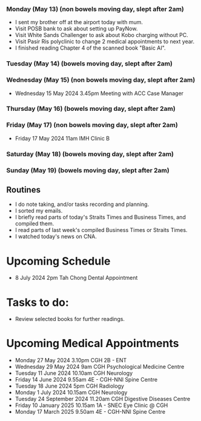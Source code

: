 ### Monday (May 13) (non bowels moving day, slept after 2am)
- I sent my brother off at the airport today with mum.
- Visit POSB bank to ask about setting up PayNow.
- Visit White Sands Challenger to ask about Kobo charging without PC.
- Visit Pasir Ris polyclinic to change 2 medical appointments to next year.
- I finished reading Chapter 4 of the scanned book "Basic AI".


### Tuesday (May 14) (bowels moving day, slept after 2am)


### Wednesday (May 15) (non bowels moving day, slept after 2am)
- Wednesday 15 May 2024 3.45pm Meeting with ACC Case Manager


### Thursday (May 16) (bowels moving day, slept after 2am)


### Friday (May 17) (non bowels moving day, slept after 2am)
- Friday 17 May 2024 11am IMH Clinic B


### Saturday (May 18) (bowels moving day, slept after 2am)


### Sunday (May 19) (bowels moving day, slept after 2am)



## Routines
- I do note taking, and/or tasks recording and planning.
- I sorted my emails.
- I briefly read parts of today's Straits Times and Business Times, and compiled them.
- I read parts of last week's compiled Business Times or Straits Times.
- I watched today's news on CNA.

# Upcoming Schedule
- 8 July 2024 2pm Tah Chong Dental Appointment

# Tasks to do:
- Review selected books for further readings.

# Upcoming Medical Appointments
- Monday 27 May 2024 3.10pm CGH 2B - ENT
- Wednesday 29 May 2024 9am CGH Psychological Medicine Centre
- Tuesday 11 June 2024 10.10am CGH Neurology
- Friday 14 June 2024 9.55am 4E - CGH-NNI Spine Centre
- Tuesday 18 June 2024 5pm CGH Radiology
- Monday 1 July 2024 10.15am CGH Neurology
- Tuesday 24 September 2024 11.20am CGH Digestive Diseases Centre
- Friday 10 January 2025 10.15am 1A - SNEC Eye Clinic @ CGH
- Monday 17 March 2025 9.50am 4E - CGH-NNI Spine Centre
